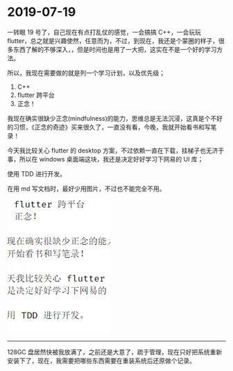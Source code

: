# 2019-07-19

一转眼 19 号了，自己现在有点打乱仗的感觉，一会搞搞 C++，一会玩玩 flutter，总之就是兴趣使然，任意而为，不过，到现在，我还是个蒙圈的样子，很多东西了解的不够深入，，但是时间也是用了一大把，这实在不是一个好的学习方法。

所以，我现在需要做的就是列一个学习计划，以及优先级；

1. C++
1. flutter 跨平台
1. 正念！

我现在确实很缺少正念(mindfulness)的能力，思维总是无法沉浸，这真是个不好的习惯，《正念的奇迹》买来很久了，一直没有看，今晚，我就开始看书和写笔录！

今天我比较关心 flutter 的 desktop 方案，不过依赖一直在下载，挂梯子也无济于事，所以在 windows 桌面端这块，我还是决定好好学习下网易的 UI 库；

使用 TDD 进行开发。

在用 md 写文档时，最好少用图片，不过也不能完全不用。

![](assets/2019-07-19-06-16-03.png)

---

128GC 盘居然快被我放满了，之前还是大意了，疏于管理，现在只好把系统重新安装下了，现在，我需要把哪些东西需要在重装系统后还原做个记录。
